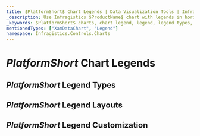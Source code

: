 ```yaml
---
title: $PlatformShort$ Chart Legends | Data Visualization Tools | Infragistics
_description: Use Infragistics $ProductName$ chart with legends in horizontal or vertical orientation!
_keywords: $PlatformShort$ charts, chart legend, legend, legend types, $ProductName$, Infragistics
mentionedTypes: ["XamDataChart", "Legend"]
namespace: Infragistics.Controls.Charts
---
```


# $PlatformShort$ Chart Legends

## $PlatformShort$ Legend Types

<!-- TODO info/example of regular Legend with options to change orientation -->

<!-- TODO info/example of ItemLegend with options to change orientation -->

<!-- TODO info/example of ScaleLegend with BubbleSeries -->

## $PlatformShort$ Legend Layouts

<!-- TODO info/example of multiple Legends -->

<!-- TODO info/example of Legend layouts: outside of plot area, inside of plot area-->

## $PlatformShort$ Legend Customization

<!-- TODO info/example of customizing Legend items -->